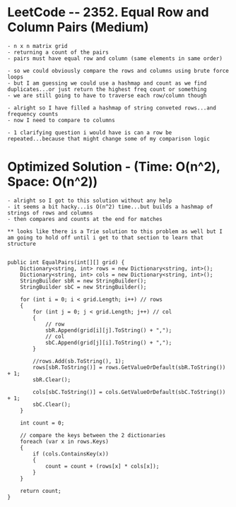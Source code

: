 # LeetCode -- 2352. Equal Row and Column Pairs (Medium)

    - n x n matrix grid
    - returning a count of the pairs 
    - pairs must have equal row and column (same elements in same order)

    - so we could obviously compare the rows and columns using brute force loops
    - but I am guessing we could use a hashmap and count as we find duplicates...or just return the highest freq count or something
    - we are still going to have to traverse each row/column though

    - alright so I have filled a hashmap of string conveted rows...and frequency counts
    - now I need to compare to columns 

    - 1 clarifying question i would have is can a row be repeated...because that might change some of my comparison logic



# Optimized Solution - (Time: O(n^2), Space: O(n^2))

    - alright so I got to this solution without any help
    - it seems a bit hacky...is O(n^2) time...but builds a hashmap of strings of rows and columns
    - then compares and counts at the end for matches

    ** looks like there is a Trie solution to this problem as well but I am going to hold off until i get to that section to learn that structure


    public int EqualPairs(int[][] grid) {
        Dictionary<string, int> rows = new Dictionary<string, int>();
        Dictionary<string, int> cols = new Dictionary<string, int>();
        StringBuilder sbR = new StringBuilder();
        StringBuilder sbC = new StringBuilder();

        for (int i = 0; i < grid.Length; i++) // rows
        {
            for (int j = 0; j < grid.Length; j++) // col
            {
                // row
                sbR.Append(grid[i][j].ToString() + ",");
                // col
                sbC.Append(grid[j][i].ToString() + ",");
            }

            //rows.Add(sb.ToString(), 1);
            rows[sbR.ToString()] = rows.GetValueOrDefault(sbR.ToString()) + 1;
            sbR.Clear();

            cols[sbC.ToString()] = cols.GetValueOrDefault(sbC.ToString()) + 1;
            sbC.Clear();
        }

        int count = 0;

        // compare the keys between the 2 dictionaries
        foreach (var x in rows.Keys)
        {
            if (cols.ContainsKey(x))
            {
                count = count + (rows[x] * cols[x]);
            }
        }

        return count;
    }

